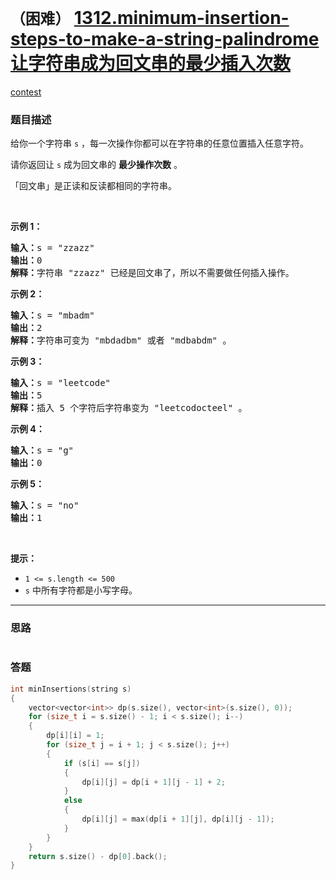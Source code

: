 # `（困难）` [1312.minimum-insertion-steps-to-make-a-string-palindrome 让字符串成为回文串的最少插入次数](https://leetcode-cn.com/problems/minimum-insertion-steps-to-make-a-string-palindrome/)

[contest](https://leetcode-cn.com/contest/weekly-contest-170/problems/minimum-insertion-steps-to-make-a-string-palindrome/)

### 题目描述
<p>给你一个字符串&nbsp;<code>s</code>&nbsp;，每一次操作你都可以在字符串的任意位置插入任意字符。</p>
<p>请你返回让&nbsp;<code>s</code>&nbsp;成为回文串的&nbsp;<strong>最少操作次数</strong>&nbsp;。</p>
<p>「回文串」是正读和反读都相同的字符串。</p>
<p>&nbsp;</p>
<p><strong>示例 1：</strong></p>
<pre><strong>输入：</strong>s = "zzazz"
<strong>输出：</strong>0
<strong>解释：</strong>字符串 "zzazz" 已经是回文串了，所以不需要做任何插入操作。
</pre>

<p><strong>示例 2：</strong></p>
<pre><strong>输入：</strong>s = "mbadm"
<strong>输出：</strong>2
<strong>解释：</strong>字符串可变为 "mbdadbm" 或者 "mdbabdm" 。
</pre>

<p><strong>示例 3：</strong></p>
<pre><strong>输入：</strong>s = "leetcode"
<strong>输出：</strong>5
<strong>解释：</strong>插入 5 个字符后字符串变为 "leetcodocteel" 。
</pre>

<p><strong>示例 4：</strong></p>
<pre><strong>输入：</strong>s = "g"
<strong>输出：</strong>0
</pre>

<p><strong>示例 5：</strong></p>
<pre><strong>输入：</strong>s = "no"
<strong>输出：</strong>1
</pre>

<p>&nbsp;</p>
<p><strong>提示：</strong></p>
<ul>
	<li><code>1 &lt;= s.length &lt;= 500</code></li>
	<li><code>s</code>&nbsp;中所有字符都是小写字母。</li>
</ul>

---
### 思路
```

```



### 答题
``` C++
int minInsertions(string s) 
{
	vector<vector<int>> dp(s.size(), vector<int>(s.size(), 0));
	for (size_t i = s.size() - 1; i < s.size(); i--)
	{
		dp[i][i] = 1;
		for (size_t j = i + 1; j < s.size(); j++)
		{
			if (s[i] == s[j])
			{
				dp[i][j] = dp[i + 1][j - 1] + 2;
			}
			else
			{
				dp[i][j] = max(dp[i + 1][j], dp[i][j - 1]);
			}
		}
	}
	return s.size() - dp[0].back();
}
```




